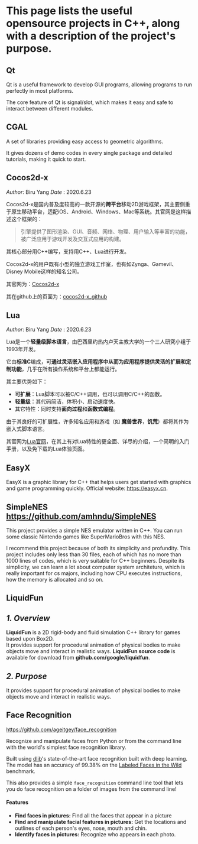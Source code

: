 # This page lists the useful opensource projects in C++, along with a description of the project's purpose. 

## Qt
Qt is a useful framework to develop GUI programs, allowing programs to run perfectly in most platforms.

The core feature of Qt is signal/slot, which makes it easy and safe to interact between different modules.

## CGAL

A set of libraries providing easy access to geometric algorithms.

It gives dozens of demo codes in every single package and detailed tutorials, making it quick to start.

## Cocos2d-x

*Author*: Biru Yang     *Date* : 2020.6.23

Cocos2d-x是国内普及度较高的一款开源的**跨平台**移动2D游戏框架，其主要侧重于原生移动平台，适配iOS、Android、Windows、Mac等系统。其官网是这样描述这个框架的：

> 引擎提供了图形渲染、GUI、音频、网络、物理、用户输入等丰富的功能，被广泛应用于游戏开发及交互式应用的构建。
>

其核心部分用C++编写，支持用C++、Lua进行开发。

Cocos2d-x的用户既有小型的独立游戏工作室，也有如Zynga、Gamevil、Disney Mobile这样的知名公司。

其官网为：[Cocos2d-x](https://www.cocos.com/products#Cocos2d-x)

其在github上的页面为：[cocos2d-x_github](https://github.com/cocos2d/cocos2d-x)

## Lua

*Author*: Biru Yang     *Date* : 2020.6.23

Lua是一个**轻量级脚本语言**，由巴西里约热内卢天主教大学的一个三人研究小组于1993年开发。

它由**标准C**编成，可**通过灵活嵌入应用程序中从而为应用程序提供灵活的扩展和定制功能**，几乎在所有操作系统和平台上都能运行。

其主要优势如下：

+ **可扩展**：Lua脚本可以被C/C++调用，也可以调用C/C++的函数。
+ **轻量级**：其代码简洁，体积小、启动速度快。
+ 其它特性：同时支持**面向过程**和**函数式编程**。

由于其良好的可扩展性，许多知名应用和游戏（如 **魔兽世界**，**饥荒**）都将其作为嵌入式脚本语言。

其官网为[Lua官网](http://www.lua.org/)，在其上有对Lua特性的更全面、详尽的介绍，一个简明的入门手册，以及免下载的Lua体验页面。

## EasyX

EasyX is a graphic library for C++ that helps users get started with graphics and game programming quickly.
Official website: https://easyx.cn.

## SimpleNES https://github.com/amhndu/SimpleNES

This project provides a simple NES emulator written in C++. You can run some classic Nintendo games like SuperMarioBros with this NES.

I recommend this project because of both its simplicity and profundity. This project includes only less than 30 files, each of which has no more than 1000 lines of codes, which is very suitable for C++ beginners. Despite its simplicity, we can learn a lot about computer system architeture, which is really important for cs majors, including how CPU executes instructions, how the memory is allocated and so on.

## LiquidFun

## *1. Overview*   
**LiquidFun** is a 2D rigid-body and fluid simulation C++ library for games based upon Box2D.     
It provides support for procedural animation of physical bodies to make objects move and interact in realistic ways.
**LiquidFun source code** is available for download from **github.com/google/liquidfun**.  
## *2. Purpose*  
It provides support for procedural animation of physical bodies to make objects move and interact in realistic ways.

## Face Recognition
https://github.com/ageitgey/face_recognition

Recognize and manipulate faces from Python or from the command line with
the world's simplest face recognition library.

Built using [dlib](http://dlib.net/)'s state-of-the-art face recognition
built with deep learning. The model has an accuracy of 99.38% on the
[Labeled Faces in the Wild](http://vis-www.cs.umass.edu/lfw/) benchmark.

This also provides a simple `face_recognition` command line tool that lets
you do face recognition on a folder of images from the command line!

#### Features
- **Find faces in pictures:** Find all the faces that appear in a picture
- **Find and manipulate facial features in pictures:** Get the locations and outlines of each person's eyes, nose, mouth and chin.
- **Identify faces in pictures:** Recognize who appears in each photo.